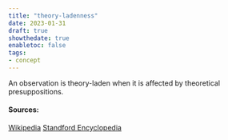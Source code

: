 ```yaml
---
title: "theory-ladenness"
date: 2023-01-31
draft: true
showthedate: true
enabletoc: false
tags:
- concept
---
```


An observation is theory-laden when it is affected by theoretical presuppositions.

#### Sources:

[Wikipedia](https://en.wikipedia.org/wiki/Theory-ladenness)
[Standford Encyclopedia](https://plato.stanford.edu/entries/science-theory-observation/#Theoryandvalueladenness)

